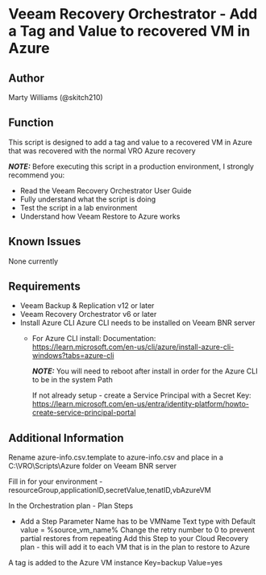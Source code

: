 # Veeam Recovery Orchestrator - Add a Tag and Value to recovered VM in Azure

## Author

Marty Williams (@skitch210)

## Function

This script is designed to add a tag and value to a recovered VM in Azure that was recovered with the normal VRO Azure recovery


***NOTE:*** Before executing this script in a production environment, I strongly recommend you:

* Read the Veeam Recovery Orchestrator User Guide
* Fully understand what the script is doing
* Test the script in a lab environment
* Understand how Veeam Restore to Azure works

## Known Issues

None currently

## Requirements

* Veeam Backup & Replication v12 or later
* Veeam Recovery Orchestrator v6 or later
* Install Azure CLI
  Azure CLI needs to be installed on Veeam BNR server
  * For Azure CLI install:
    Documentation:
	  https://learn.microsoft.com/en-us/cli/azure/install-azure-cli-windows?tabs=azure-cli

    ***NOTE:*** You will need to reboot after install in order for the Azure CLI to be in the system Path

	  
    If not already setup - create a Service Principal with a Secret Key:
	  https://learn.microsoft.com/en-us/entra/identity-platform/howto-create-service-principal-portal

## Additional Information

Rename azure-info.csv.template to azure-info.csv and place in a C:\VRO\Scripts\Azure folder on Veeam BNR server

Fill in for your environment - resourceGroup,applicationID,secretValue,tenatID,vbAzureVM

In the Orchestration plan - Plan Steps
* Add a Step Parameter
    Name has to be VMName
    Text type with Default value = %source_vm_name%
    Change the retry number to 0 to prevent partial restores from repeating
    Add this Step to your Cloud Recovery plan - this will add it to each VM that is in the plan to restore to Azure

A tag is added to the Azure VM instance
  Key=backup
  Value=yes
